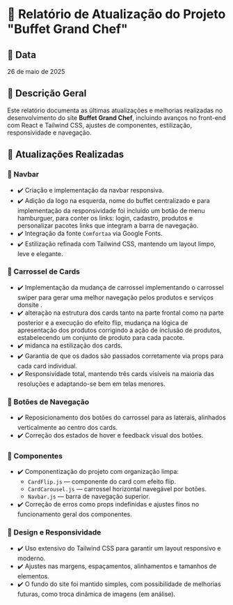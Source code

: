 # 📄 Relatório de Atualização do Projeto "Buffet Grand Chef"

## 📅 Data
26 de maio de 2025

## 📝 Descrição Geral
Este relatório documenta as últimas atualizações e melhorias realizadas no desenvolvimento do site **Buffet Grand Chef**, incluindo avanços no front-end com React e Tailwind CSS, ajustes de componentes, estilização, responsividade e navegação.

## 🚀 Atualizações Realizadas

### 🔹 Navbar
- ✔️ Criação e implementação da navbar responsiva.
- ✔️ Adição da logo na esquerda, nome do buffet centralizado e para implementação da responsividade foi incluído um botão de menu hamburguer, para conter os links: login, cadastro, produtos e personalizar pacotes links que integram a barra de navegação.
- ✔️ Integração da fonte `Comfortaa` via Google Fonts.
- ✔️ Estilização refinada com Tailwind CSS, mantendo um layout limpo, leve e elegante.

### 🔹 Carrossel de Cards
- ✔️ Implementação da mudança de carrossel implementando o carrossel swiper para gerar uma melhor navegação pelos produtos e serviços donsite .
- ✔️ alteração na estrutura dos cards tanto na parte frontal como na parte posterior e a execução do efeito  flip, mudança na lógica de apresentação dos produtos corrigindo a ação de inclusão de produtos, estabelecendo um conjunto de produto para cada pacote.
- ✔️ midanca na estilização dos cards.
- ✔️ Garantia de que os dados são passados corretamente via props para cada card individual.
- ✔️ Responsividade total, mantendo três cards visíveis na maioria das resoluções e adaptando-se bem em telas menores.

### 🔹 Botões de Navegação
- ✔️ Reposicionamento dos botões do carrossel para as laterais, alinhados verticalmente ao centro dos cards.
- ✔️ Correção dos estados de hover e feedback visual dos botões.

### 🔹 Componentes
- ✔️ Componentização do projeto com organização limpa:
  - `CardFlip.js` — componente do card com efeito flip.
  - `CardCarousel.js` — carrossel horizontal navegável por botões.
  - `Navbar.js` — barra de navegação superior.
- ✔️ Correção de erros como props indefinidas e ajustes finos no funcionamento geral dos componentes.

### 🔹 Design e Responsividade
- ✔️ Uso extensivo do Tailwind CSS para garantir um layout responsivo e moderno.
- ✔️ Ajustes nas margens, espaçamentos, alinhamentos e tamanhos de elementos.
- ✔️ O fundo do site foi mantido simples, com possibilidade de melhorias futuras, como troca dinâmica de imagens (em análise).

